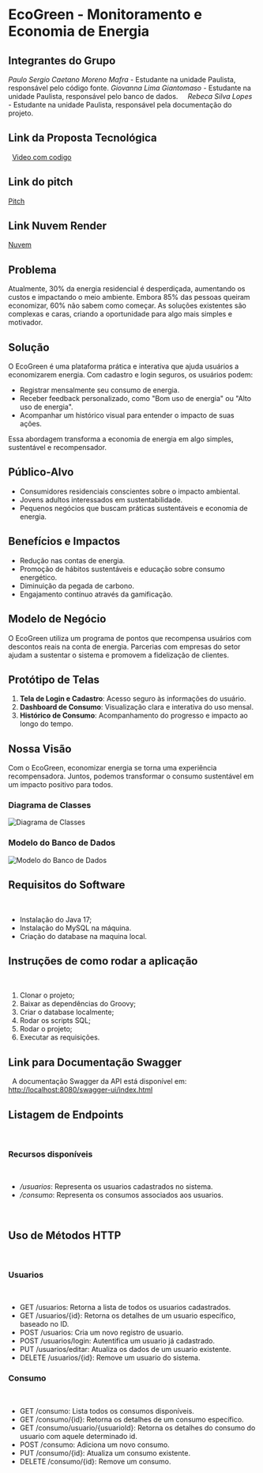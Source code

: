 # EcoGreen - Monitoramento e Economia de Energia

## Integrantes do Grupo

*Paulo Sergio Caetano Moreno Mafra* - Estudante na unidade Paulista, responsável pelo código fonte.
*Giovanna Lima Giantomaso* - Estudante na unidade Paulista, responsável pelo banco de dados.    
*Rebeca Silva Lopes* - Estudante na unidade Paulista, responsável pela documentação do projeto.

## Link da Proposta Tecnológica
 
[Video com codigo](https://www.youtube.com/watch?v=Z1lVtJJwOYo)

## Link do pitch

[Pitch](https://youtu.be/jC7uISy-Cmk?si=L8kN8VXm3ZFSOUZR)

## Link Nuvem Render
[Nuvem](https://ecogreen-11.onrender.com)

## Problema
Atualmente, 30% da energia residencial é desperdiçada, aumentando os custos e impactando o meio ambiente. Embora 85% das pessoas queiram economizar, 60% não sabem como começar. As soluções existentes são complexas e caras, criando a oportunidade para algo mais simples e motivador.

## Solução
O EcoGreen é uma plataforma prática e interativa que ajuda usuários a economizarem energia. Com cadastro e login seguros, os usuários podem:
- Registrar mensalmente seu consumo de energia.
- Receber feedback personalizado, como "Bom uso de energia" ou "Alto uso de energia".
- Acompanhar um histórico visual para entender o impacto de suas ações.

Essa abordagem transforma a economia de energia em algo simples, sustentável e recompensador.

## Público-Alvo
- Consumidores residenciais conscientes sobre o impacto ambiental.
- Jovens adultos interessados em sustentabilidade.
- Pequenos negócios que buscam práticas sustentáveis e economia de energia.

## Benefícios e Impactos
- Redução nas contas de energia.
- Promoção de hábitos sustentáveis e educação sobre consumo energético.
- Diminuição da pegada de carbono.
- Engajamento contínuo através da gamificação.

## Modelo de Negócio
O EcoGreen utiliza um programa de pontos que recompensa usuários com descontos reais na conta de energia. Parcerias com empresas do setor ajudam a sustentar o sistema e promovem a fidelização de clientes.

## Protótipo de Telas
1. **Tela de Login e Cadastro**: Acesso seguro às informações do usuário.
2. **Dashboard de Consumo**: Visualização clara e interativa do uso mensal.
3. **Histórico de Consumo**: Acompanhamento do progresso e impacto ao longo do tempo.

## Nossa Visão
Com o EcoGreen, economizar energia se torna uma experiência recompensadora. Juntos, podemos transformar o consumo sustentável em um impacto positivo para todos.

### Diagrama de Classes
![Diagrama de Classes](src/main/resources/static.imagensArquitetura/diagramaDeClasses.png)

### Modelo do Banco de Dados
![Modelo do Banco de Dados](src/main/resources/static.imagensArquitetura/ModeloBD.png)

## Requisitos do Software
 
- Instalação do Java 17;
- Instalação do MySQL na máquina.
- Criação do database na maquina local.
 
## Instruções de como rodar a aplicação
 
1. Clonar o projeto;
2. Baixar as dependências do Groovy;
3. Criar o database localmente;
4. Rodar os scripts SQL;
5. Rodar o projeto;
6. Executar as requisições.
 
## Link para Documentação Swagger
 
A documentação Swagger da API está disponível em: [http://localhost:8080/swagger-ui/index.html](http://localhost:8080/swagger-ui/index.html)
 
## Listagem de Endpoints
 
### Recursos disponíveis
 
- */usuarios*: Representa os usuarios cadastrados no sistema.
- */consumo*: Representa os consumos associados aos usuarios.

 
## Uso de Métodos HTTP
 
### Usuarios
 
- GET /usuarios: Retorna a lista de todos os usuarios cadastrados.
- GET /usuarios/{id}: Retorna os detalhes de um usuario específico, baseado no ID.
- POST /usuarios: Cria um novo registro de usuario.
- POST /usuarios/login: Autentifica um usuario já cadastrado.
- PUT /usuarios/editar: Atualiza os dados de um usuario existente.
- DELETE /usuarios/{id}: Remove um usuario do sistema.
 
### Consumo
 
- GET /consumo: Lista todos os consumos disponíveis.
- GET /consumo/{id}: Retorna os detalhes de um consumo específico.
- GET /consumo/usuario/{usuarioId}: Retorna os detalhes do consumo do usuario com aquele determinado id.
- POST /consumo: Adiciona um novo consumo.
- PUT /consumo/{id}: Atualiza um consumo existente.
- DELETE /consumo/{id}: Remove um consumo.
 
